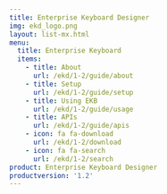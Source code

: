 ```yaml
---
title: Enterprise Keyboard Designer
img: ekd_logo.png
layout: list-mx.html
menu:
  title: Enterprise Keyboard
  items:
    - title: About
      url: /ekd/1-2/guide/about
    - title: Setup
      url: /ekd/1-2/guide/setup
    - title: Using EKB
      url: /ekd/1-2/guide/usage
    - title: APIs
      url: /ekd/1-2/guide/apis
    - icon: fa fa-download
      url: /ekd/1-2/download
    - icon: fa fa-search
      url: /ekd/1-2/search
product: Enterprise Keyboard Designer
productversion: '1.2'
---
```

